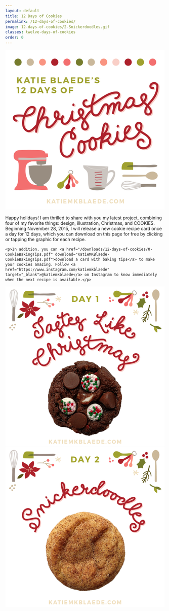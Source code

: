 ```yaml
---
layout: default
title: 12 Days of Cookies
permalink: /12-days-of-cookies/
image: 12-days-of-cookies/2-Snickerdoodles.gif
classes: twelve-days-of-cookies
order: 0
---
```


<div class="grid twelve-days-of-cookies">
  <div class="whole medium-half large-third">
    <img src="/images/pages/12-days-of-cookies/0-BakingTipsPromo.png" />
  </div>

  <div class="whole medium-half large-two-thirds">
    <p>Happy holidays! I am thrilled to share with you my latest project, combining four of my favorite things: design, illustration, Christmas, and COOKIES. Beginning November 28, 2015, I will release a new cookie recipe card once a day for 12 days, which you can download on this page for free by clicking or tapping the graphic for each recipe. <!-- (Do you have Christmas shopping to do? Are you just impatient? [Visit my store](/store) and purchase the recipe card pack now!) --></p>

    <p>In addition, you can <a href="/downloads/12-days-of-cookies/0-CookieBakingTips.pdf" download="KatieMKBlaede-CookieBakingTips.pdf">download a card with baking tips</a> to make your cookies amazing. Follow <a href="https://www.instagram.com/katiemkblaede" target="_blank">@katiemkblaede</a> on Instagram to know immediately when the next recipe is available.</p>
  </div>
</div>

<div class="grid cookie-downloads twelve-days-of-cookies">
  <div class="whole medium-half large-third">
    <a href="/downloads/12-days-of-cookies/1-TastesLikeChristmas.pdf" download="KatieMKBlaede-TastesLikeChristmasCookies.pdf">
      <img src="/images/pages/12-days-of-cookies/1-TastesLikeChristmas.gif" />
    </a>
  </div>
  <div class="whole medium-half large-third">
    <a href="/downloads/12-days-of-cookies/2-Snickerdoodles.pdf" download="KatieMKBlaede-Snickerdoodles.pdf">
      <img src="/images/pages/12-days-of-cookies/2-Snickerdoodles.gif" />
    </a>
  </div>
</div>
